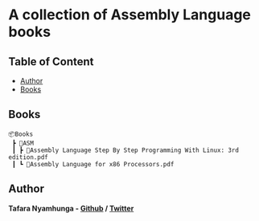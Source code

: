 # A collection of Assembly Language books

## Table of Content
- [Author](#author)
- [Books](#books)

## Books

```
📦Books
 ┣ 📂ASM
 ┃ ┣ 📜Assembly Language Step By Step Programming With Linux: 3rd edition.pdf
 ┃ ┗ 📜Assembly Language for x86 Processors.pdf
```

## Author

**Tafara Nyamhunga  - [Github](https://github.com/tafara-n) / [Twitter](https://twitter.com/tafaranyamhunga)**
